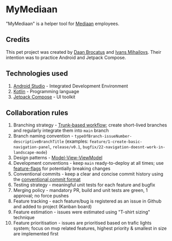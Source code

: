 # MyMediaan

"MyMediaan" is a helper tool for [Mediaan](https://mediaan.com/) employees.

## Credits

This pet project was created by [Daan Brocatus](https://github.com/Inn0) and [Ivans Mihailovs](https://github.com/ivansdivans). Their intention was to practice Android and Jetpack Compose.

## Technologies used
1. [Android Studio](https://developer.android.com/studio) - Integrated Development Environment
2. [Kotlin](https://kotlinlang.org/) - Programming language
3. [Jetpack Compose](https://developer.android.com/develop/ui/compose) - UI toolkit

## Collaboration rules
1. Branching strategy - [Trunk-based workflow](https://www.atlassian.com/continuous-delivery/continuous-integration/trunk-based-development); create short-lived branches and regularly integrate them into `main` branch
2. Branch naming convention - `typeOfBranch-issueNumber-descriptiveBranchTitle` (examples: `feature/1-create-basic-navigation-panel`, `release/v0.1`, `bugfix/22-navigation-doesnt-work-in-landscape-mode`)
4. Design patterns - [Model-View-ViewModel](https://learn.microsoft.com/en-us/dotnet/architecture/maui/mvvm)
5. Development conventions - keep `main` ready-to-deploy at all times; use [feature-flags](https://martinfowler.com/articles/feature-toggles.html) for potentially breaking changes
6. Conventional commits - keep a clear and concise commit history using the [conventional commit format](https://www.conventionalcommits.org/en/v1.0.0/)
7. Testing strategy - meaningful unit tests for each feature and bugfix
8. Merging policy - mandatory PR, build and unit tests are green, 1 approval; no force pushes
9. Feature tracking - each feature/bug is registered as an issue in Github and added to project (Kanban board)
10. Feature estimation - issues were estimated using "T-shirt sizing" technique
11. Feature prioritisation - issues are prioritised based on trafic lights system; focus on mvp related features, highest priority & smallest in size are implemented first

